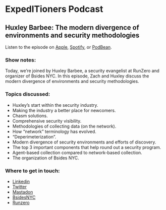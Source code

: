 # ExpedITioners Podcast

## Huxley Barbee: The modern divergence of environments and security methodologies

Listen to the episode on [Apple](https://podcasts.apple.com/us/podcast/huxley-barbee-the-modern-divergence-of/id1641183838?i=1000643562582), [Spotify](https://open.spotify.com/episode/39gnqKiVnG0iU62qSAAcmW?si=1LsNsJEuQwuoo7W5OqBIsA), or [PodBean](https://expeditioners.podbean.com/e/huxley-barbee-the-modern-divergence-of-environments-and-security-methodologies/).

### Show notes:&#x20;

Today, we’re joined by Huxley Barbee, a security evangelist at RunZero and organizer of Bsides NYC. In this episode, Zach and Huxley discuss the modern divergence of environments and security methodologies.

### Topics discussed:

* Huxley’s start within the security industry.
* Making the industry a better place for newcomers.
* Chasm solutions.
* Comprehensive security visibility.
* Methodologies of collecting data (on the network).
* How “network” terminology has evolved.
* “Deperimeterization”.
* Modern divergence of security environments and efforts of discovery.
* The top 3 important components that help round out a security program.
* Agent-based collection compared to network-based collection.
* The organization of Bsides NYC.

### Where to get in touch:

* [Linkedin](https://www.linkedin.com/in/jhbarbee/)
* [Twitter](https://twitter.com/huxley\_barbee)
* [Mastadon](https://infosec.exchange/@huxley)
* [BsidesNYC](https://bsidesnyc.org/)
* [Runzero](https://www.runzero.com/)
